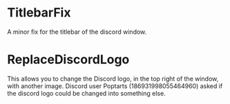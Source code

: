 # TitlebarFix

A minor fix for the titlebar of the discord window.

# ReplaceDiscordLogo

This allows you to change the Discord logo, in the top right of the window, with another image. Discord user Poptarts (186931998055464960) asked if the discord logo could be changed into something else.
